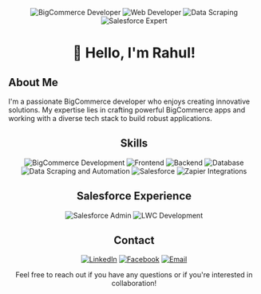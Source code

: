 <!-- Header -->
<p align="center">
  <img src="https://img.shields.io/badge/BigCommerce-Developer-brightgreen" alt="BigCommerce Developer">
  <img src="https://img.shields.io/badge/Web-Developer-blue" alt="Web Developer">
  <img src="https://img.shields.io/badge/Data-Scraping-yellow" alt="Data Scraping">
  <img src="https://img.shields.io/badge/Salesforce-Expert-orange" alt="Salesforce Expert">
</p>

<!-- Introduction -->
<h1 align="center">👋 Hello, I'm Rahul!</h1>
<p align="center">
<h2>About Me</h2>
<p>I'm a passionate BigCommerce developer who enjoys creating innovative solutions. My expertise lies in crafting powerful BigCommerce apps and working with a diverse tech stack to build robust applications.</p>
</p>

<!-- Skills -->
<h2 align="center">Skills</h2>

<p align="center">
  <img src="https://img.shields.io/badge/BigCommerce-Development-success" alt="BigCommerce Development">
  <img src="https://img.shields.io/badge/Frontend-React%20%7C%20Next.js%20%7C%20Vue.js%20%7C%20Nuxt.js-blue" alt="Frontend">
  <img src="https://img.shields.io/badge/Backend-Node.js%20%7C%20Python-success" alt="Backend">
  <img src="https://img.shields.io/badge/Database-MySQL%20%7C%20Firebase%20%7C%20MongoDB-blue" alt="Database">
  <img src="https://img.shields.io/badge/Data-Scraping%20%7C%20Automation-yellow" alt="Data Scraping and Automation">
  <img src="https://img.shields.io/badge/Salesforce-Admin%20%7C%20LWC%20Development-orange" alt="Salesforce">
  <img src="https://img.shields.io/badge/Zapier-Integrations%20%7C%20Automation-lightgrey" alt="Zapier Integrations">
</p>

<!-- Salesforce Experience -->
<h2 align="center">Salesforce Experience</h2>

<p align="center">
  <img src="https://img.shields.io/badge/Salesforce-Admin-success" alt="Salesforce Admin">
  <img src="https://img.shields.io/badge/LWC-Development-blue" alt="LWC Development">
</p>

<!-- Contact -->
<h2 align="center">Contact</h2>

<p align="center">
  <a href="https://www.linkedin.com/in/rahul60"><img src="https://img.shields.io/badge/LinkedIn-Rahul%20Kumar%20Gupta-blue" alt="LinkedIn"></a>
  <a href="https://www.facebook.com/profile.php?id=1000364680"><img src="https://img.shields.io/badge/Facebook-Rahul%20Kumar%20Gupta-blue" alt="Facebook"></a>
  <a href="mailto:rahulkumar@gmail.com"><img src="https://img.shields.io/badge/Email-rahulkumar%40gmail.com-red" alt="Email"></a>
</p>

<!-- Collaboration -->
<p align="center">Feel free to reach out if you have any questions or if you're interested in collaboration!</p>
